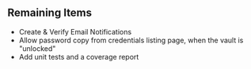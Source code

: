 ## Remaining Items

-   Create & Verify Email Notifications
-   Allow password copy from credentials listing page, when the vault is "unlocked"
-   Add unit tests and a coverage report

